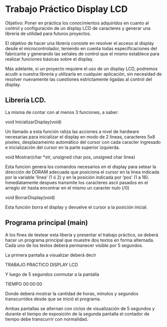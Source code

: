# Trabajo Práctico Display LCD

Objetivo: Poner en práctica los conocimientos adquiridos en cuanto al control y configuración de un display LCD de caracteres y generar una librería de utilidad para futuros proyectos.

El objetivo de hacer una librería consiste en resolver el acceso al display desde el microcontrolador, teniendo en cuenta todas especificaciones del fabricante y generando las señales de control que el mismo establece para realizar funciones básicas sobre el display. 

Más adelante, si un proyecto requiere el uso de un display LCD, podremos acudir a nuestra librería y utilizarla en cualquier aplicación, sin necesidad de resolver nuevamente las cuestiones estrictamente ligadas al control del display.

## Librería LCD.
La misma de contar con al menos 3 funciones, a saber:

void InicializarDisplay(void)

Un llamado a esta función raliza las acciones a nivel de hardware necesarias para inicializar el display en modo de 2 lineas, caracteres 5x8 pixeles, desplazameinto automático del cursor con cada caracter ingresado e inicialización del cursor en la parte superior izquierda.

void Mostrar(char *str, unsigned char pos, unsigned char linea)

Esta funcion genera los comandos necesarios en el display para setear la dirección de DDRAM adecuada que posiciona el cursor en la linea indicada por la variable ‘linea’ (1 ó 2) y en la posición indicada por ‘pos’ (1 a 16). Inmediatamente despues transmite los caracteres ascii pasados en el arreglo str hasta encontrar en el mismo un caracter nulo (/0)

void BorrarDisplay(void)

Esta función borra el display y devuelve el cursor a la posición inicial.

## Programa principal (main)

A los fines de testear esta libería y presentar el trabajo práctico, se deberá hacer un programa principal que muestre dos textos en forma alternada. Cada uno de los textos deberá permanecer visible por 5 segundos.

La primera pantalla a visualizar deberá decir


TRABAJO PRACTICO
DISPLAY LCD

Y luego de 5 segundos conmutar a la pantalla

TIEMPO
00:00:00

Donde deberá mostrar la cantidad de horas, minutos y segundos transcurridos desde que se inició el programa.

Ambas pantallas se alternan con ciclos de visualización de 5 segundos y durante el tiempo de exposición de la segunda pantalla el contador de tiempo debe transcurrir con normalidad.
